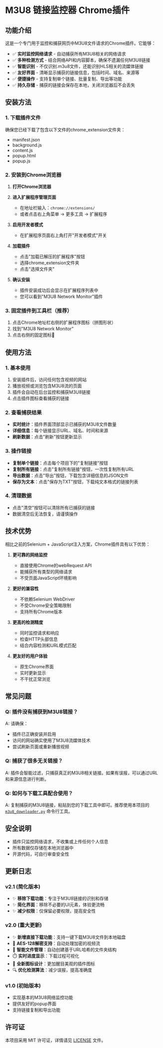 # M3U8 链接监控器 Chrome插件

## 功能介绍

这是一个专门用于监控和捕获网页中M3U8文件请求的Chrome插件。它能够：

- ✅ **实时监控网络请求** - 自动捕获所有M3U8相关的网络请求
- ✅ **多种检测方式** - 结合网络API和内容脚本，确保不遗漏任何M3U8链接
- ✅ **智能识别** - 不仅识别.m3u8文件，还能识别HLS相关的流媒体链接
- ✅ **友好界面** - 清晰显示捕获的链接信息，包括时间、域名、来源等
- ✅ **便捷操作** - 支持复制单个链接、批量复制、导出等功能
- ✅ **持久存储** - 捕获的链接会保存在本地，关闭浏览器后不会丢失

## 安装方法

### 1. 下载插件文件
确保您已经下载了包含以下文件的chrome_extension文件夹：
- manifest.json
- background.js
- content.js
- popup.html
- popup.js

### 2. 安装到Chrome浏览器

1. **打开Chrome浏览器**

2. **进入扩展程序管理页面**
   - 在地址栏输入：`chrome://extensions/`
   - 或者点击右上角菜单 → 更多工具 → 扩展程序

3. **启用开发者模式**
   - 在扩展程序页面右上角打开"开发者模式"开关

4. **加载插件**
   - 点击"加载已解压的扩展程序"按钮
   - 选择chrome_extension文件夹
   - 点击"选择文件夹"

5. **确认安装**
   - 插件安装成功后会显示在扩展程序列表中
   - 您可以看到"M3U8 Network Monitor"插件

### 3. 固定插件到工具栏（推荐）

1. 点击Chrome地址栏右侧的扩展程序图标（拼图形状）
2. 找到"M3U8 Network Monitor"
3. 点击右侧的固定图标📌

## 使用方法

### 1. 基本使用
1. 安装插件后，访问任何包含视频的网站
2. 播放视频或浏览包含M3U8流的页面
3. 插件会自动在后台监控和捕获M3U8链接
4. 点击插件图标查看捕获的链接

### 2. 查看捕获结果
- **实时统计**：插件界面顶部显示已捕获的M3U8文件数量
- **详细信息**：每个链接显示URL、域名、时间和来源
- **刷新数据**：点击"刷新"按钮更新显示

### 3. 操作链接
- **复制单个链接**：点击每个项目下的"复制链接"按钮
- **复制所有链接**：点击"复制所有链接"按钮，一次性复制所有URL
- **导出数据**：点击"导出"按钮，下载包含详细信息的JSON文件
- **保存为文本**：点击"保存为TXT"按钮，下载纯文本格式的链接列表



### 4. 清理数据
- 点击"清空"按钮可以清除所有已捕获的链接
- 数据清空后无法恢复，请谨慎操作

## 技术优势

相比之前的Selenium + JavaScript注入方案，Chrome插件具有以下优势：

1. **更可靠的网络监控**
   - 直接使用Chrome的webRequest API
   - 能捕获所有类型的网络请求
   - 不受页面JavaScript环境影响

2. **更好的兼容性**
   - 不依赖Selenium WebDriver
   - 不受Chrome安全策略限制
   - 支持所有Chrome版本

3. **更高的检测精度**
   - 同时监控请求和响应
   - 检查HTTP头部信息
   - 结合内容检测和URL模式匹配

4. **更友好的用户体验**
   - 原生Chrome界面
   - 实时更新显示
   - 不干扰正常浏览

## 常见问题

### Q: 插件没有捕获到M3U8链接？
A: 请确保：
- 插件已正确安装并启用
- 访问的网站确实使用了M3U8流媒体技术
- 尝试刷新页面或重新播放视频

### Q: 捕获了很多无关链接？
A: 插件会智能过滤，只捕获真正的M3U8相关链接。如果有误报，可以通过URL和来源信息进行判断。

### Q: 如何与下载工具配合使用？
A: 复制捕获的M3U8链接，粘贴到您的下载工具中即可。推荐使用本项目的 [`m3u8_downloader.py`](../m3u8_downloader.py) 命令行工具。

## 安全说明

- 插件只监控网络请求，不收集或上传任何个人信息
- 所有数据仅存储在本地浏览器中
- 开源代码，可自行审查安全性

## 更新日志

### v2.1 (简化版本)
- ✨ **移除下载功能**：专注于M3U8链接的识别和存储
- ✨ **简化界面**：移除不必要的UI元素，体验更流畅
- ✨ **减少权限**：仅保留必要权限，提高安全性

### v2.0 (重大更新)
- ✨ **新增直接下载功能**：支持一键下载M3U8文件到本地磁盘
- 🔐 **AES-128解密支持**：自动处理加密的视频流
- 📁 **智能文件管理**：自动创建基于URL哈希的文件夹结构
- ⏱️ **实时进度显示**：下载过程可视化
- 🎨 **全新图标设计**：更加醒目美观的插件图标
- 🔍 **优化检测算法**：减少误报，提高准确度

### v1.0 (初始版本)
- 实现基本的M3U8网络监控功能
- 提供友好的popup界面
- 支持链接复制和导出功能

## 许可证

本项目采用 MIT 许可证，详情请见 [LICENSE](LICENSE) 文件。
